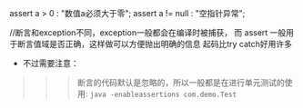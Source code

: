assert a > 0 : "数值a必须大于零";
assert a != null : "空指针异常";

//断言和exception不同，exception一般都会在编译时被捕获，
而 assert 一般用于断言值域是否正确，这样做可以方便抛出明确的信息
起码比try catch好用许多

- 不过需要注意：
>>> 断言的代码默认是忽略的，所以一般都是在进行单元测试的使用: `java -enableassertions com.demo.Test`